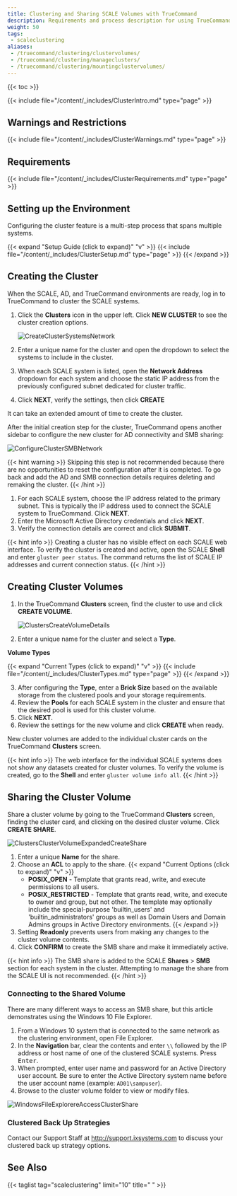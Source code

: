 ```yaml
---
title: Clustering and Sharing SCALE Volumes with TrueCommand
description: Requirements and process description for using TrueCommand to cluster and share data from TrueNAS SCALE systems.
weight: 50
tags:
 - scaleclustering
aliases:
 - /truecommand/clustering/clustervolumes/
 - /truecommand/clustering/manageclusters/
 - /truecommand/clustering/mountingclustervolumes/
---
```


{{< toc >}}

{{< include file="/content/_includes/ClusterIntro.md" type="page" >}}

## Warnings and Restrictions

{{< include file="/content/_includes/ClusterWarnings.md" type="page" >}}

## Requirements

{{< include file="/content/_includes/ClusterRequirements.md" type="page" >}}

## Setting up the Environment

Configuring the cluster feature is a multi-step process that spans multiple systems.

{{< expand "Setup Guide (click to expand)" "v" >}}
{{< include file="/content/_includes/ClusterSetup.md" type="page" >}}
{{< /expand >}}

## Creating the Cluster

When the SCALE, AD, and TrueCommand environments are ready, log in to TrueCommand to cluster the SCALE systems.

1. Click the <span class="iconify" data-icon="mdi:server-network"></span> **Clusters** icon in the upper left. Click **NEW CLUSTER** to see the cluster creation options.

   ![CreateClusterSystemsNetwork](/images/TrueCommand/2.2/CreateClusterSystemsNetwork.png "Network Options for Clustered Systems")

2. Enter a unique name for the cluster and open the dropdown to select the systems to include in the cluster.
3. When each SCALE system is listed, open the **Network Address** dropdown for each system and choose the static IP address from the previously configured subnet dedicated for cluster traffic.
4. Click **NEXT**, verify the settings, then click **CREATE**

It can take an extended amount of time to create the cluster.

After the initial creation step for the cluster, TrueCommand opens another sidebar to configure the new cluster for AD connectivity and SMB sharing:

![ConfigureClusterSMBNetwork](/images/TrueCommand/2.2/ConfigureClusterSMBNetwork.png "Configure Cluster SMB Network")

{{< hint warning >}}
Skipping this step is not recommended because there are no opportunities to reset the configuration after it is completed.
To go back and add the AD and SMB connection details requires deleting and remaking the cluster.
{{< /hint >}}

1. For each SCALE system, choose the IP address related to the primary subnet.
   This is typically the IP address used to connect the SCALE system to TrueCommand.
   Click **NEXT**.
2. Enter the Microsoft Active Directory credentials and click **NEXT**.
3. Verify the connection details are correct and click **SUBMIT**.

{{< hint info >}}
Creating a cluster has no visible effect on each SCALE web interface.
To verify the cluster is created and active, open the SCALE **Shell** and enter `gluster peer status`.
The command returns the list of SCALE IP addresses and current connection status.
{{< /hint >}}

## Creating Cluster Volumes

1. In the TrueCommand **Clusters** screen, find the cluster to use and click **CREATE VOLUME**.
   
   ![ClustersCreateVolumeDetails](/images/TrueCommand/2.2/ClustersCreateVolumeDetails.png "Add Cluster Volume: Details")
   
2. Enter a unique name for the cluster and select a **Type**.

  **Volume Types**

   {{< expand "Current Types (click to expand)" "v" >}}
   {{< include file="/content/_includes/ClusterTypes.md" type="page" >}}
   {{< /expand >}}

3. After configuring the **Type**, enter a **Brick Size** based on the available storage from the clustered pools and your storage requirements.
4. Review the **Pools** for each SCALE system in the cluster and ensure that the desired pool is used for this cluster volume.
5. Click **NEXT**.
6. Review the settings for the new volume and click **CREATE** when ready.

New cluster volumes are added to the individual cluster cards on the TrueCommand **Clusters** screen.

{{< hint info >}}
The web interface for the individual SCALE systems does not show any datasets created for cluster volumes.
To verify the volume is created, go to the **Shell** and enter `gluster volume info all`.
{{< /hint >}}

## Sharing the Cluster Volume

Share a cluster volume by going to the TrueCommand **Clusters** screen, finding the cluster card, and clicking on the desired cluster volume.
Click **CREATE SHARE**.

![ClustersClusterVolumeExpandedCreateShare](/images/TrueCommand/2.2/ClustersClusterVolumeExpandedCreateShare.png "Add Cluster Share")

1. Enter a unique **Name** for the share.
2. Choose an **ACL** to apply to the share.
   {{< expand "Current Options (click to expand)" "v" >}}
   * **POSIX_OPEN** - Template that grants read, write, and execute permissions to all users.
   * **POSIX_RESTRICTED** - Template that grants read, write, and execute to owner and group, but not other. The template may optionally include the special-purpose 'builtin_users' and 'builtin_administrators' groups as well as Domain Users and Domain Admins groups in Active Directory environments.
   {{< /expand >}}
3. Setting **Readonly** prevents users from making any changes to the cluster volume contents.
4. Click **CONFIRM** to create the SMB share and make it immediately active.

{{< hint info >}}
The SMB share is added to the SCALE **Shares** > **SMB** section for each system in the cluster.
Attempting to manage the share from the SCALE UI is not recommended.
{{< /hint >}}

### Connecting to the Shared Volume

There are many different ways to access an SMB share, but this article demonstrates using the Windows 10 File Explorer.

1. From a Windows 10 system that is connected to the same network as the clustering environment, open File Explorer.
2. In the **Navigation** bar, clear the contents and enter `\\` followed by the IP address or host name of one of the clustered SCALE systems. Press <kbd>Enter</kbd>.
3. When prompted, enter user name and password for an Active Directory user account. Be sure to enter the Active Directory system name before the user account name (example: `AD01\sampuser`).
4. Browse to the cluster volume folder to view or modify files.

![WindowsFileExplorereAccessClusterShare](/images/TrueCommand/2.2/WindowsFileExplorereAccessClusterShare.png "Cluster Volume Share Options")

### Clustered Back Up Strategies
Contact our Support Staff at http://support.ixsystems.com to discuss your clustered back up strategy options. 

## See Also

{{< taglist tag="scaleclustering" limit="10" title=" " >}}
